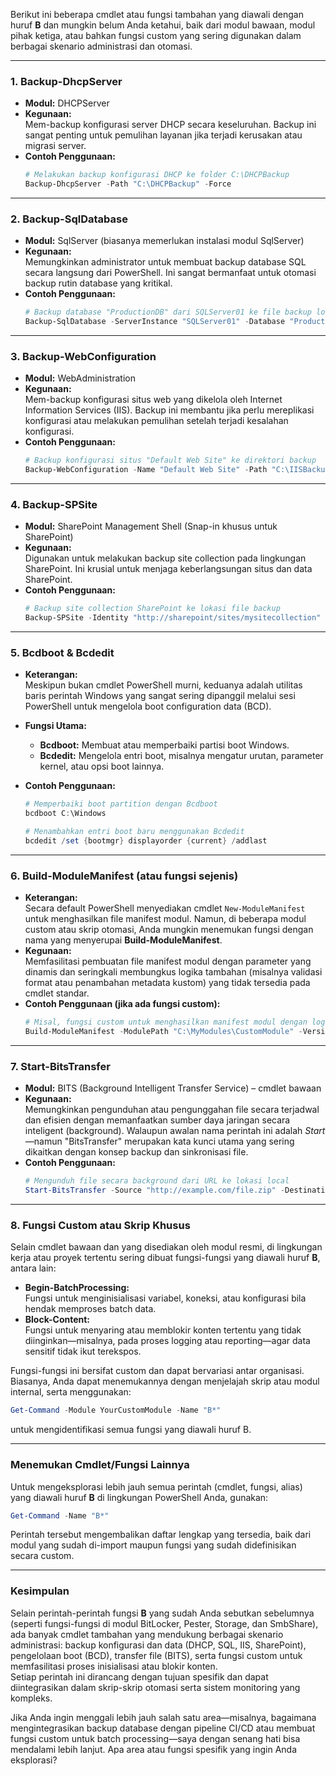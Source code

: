 Berikut ini beberapa cmdlet atau fungsi tambahan yang diawali dengan huruf **B** dan mungkin belum Anda ketahui, baik dari modul bawaan, modul pihak ketiga, atau bahkan fungsi custom yang sering digunakan dalam berbagai skenario administrasi dan otomasi.

---

### 1. **Backup-DhcpServer**

- **Modul:** DHCPServer
- **Kegunaan:**  
  Mem-backup konfigurasi server DHCP secara keseluruhan. Backup ini sangat penting untuk pemulihan layanan jika terjadi kerusakan atau migrasi server.
- **Contoh Penggunaan:**
  ```powershell
  # Melakukan backup konfigurasi DHCP ke folder C:\DHCPBackup
  Backup-DhcpServer -Path "C:\DHCPBackup" -Force
  ```

---

### 2. **Backup-SqlDatabase**

- **Modul:** SqlServer (biasanya memerlukan instalasi modul SqlServer)
- **Kegunaan:**  
  Memungkinkan administrator untuk membuat backup database SQL secara langsung dari PowerShell. Ini sangat bermanfaat untuk otomasi backup rutin database yang kritikal.
- **Contoh Penggunaan:**
  ```powershell
  # Backup database "ProductionDB" dari SQLServer01 ke file backup lokal
  Backup-SqlDatabase -ServerInstance "SQLServer01" -Database "ProductionDB" -BackupFile "C:\Backups\ProductionDB.bak"
  ```

---

### 3. **Backup-WebConfiguration**

- **Modul:** WebAdministration
- **Kegunaan:**  
  Mem-backup konfigurasi situs web yang dikelola oleh Internet Information Services (IIS). Backup ini membantu jika perlu mereplikasi konfigurasi atau melakukan pemulihan setelah terjadi kesalahan konfigurasi.
- **Contoh Penggunaan:**
  ```powershell
  # Backup konfigurasi situs "Default Web Site" ke direktori backup
  Backup-WebConfiguration -Name "Default Web Site" -Path "C:\IISBackup"
  ```

---

### 4. **Backup-SPSite**

- **Modul:** SharePoint Management Shell (Snap-in khusus untuk SharePoint)
- **Kegunaan:**  
  Digunakan untuk melakukan backup site collection pada lingkungan SharePoint. Ini krusial untuk menjaga keberlangsungan situs dan data SharePoint.
- **Contoh Penggunaan:**
  ```powershell
  # Backup site collection SharePoint ke lokasi file backup
  Backup-SPSite -Identity "http://sharepoint/sites/mysitecollection" -Path "C:\Backups\mysitecollection.bak"
  ```

---

### 5. **Bcdboot & Bcdedit**

- **Keterangan:**  
  Meskipun bukan cmdlet PowerShell murni, keduanya adalah utilitas baris perintah Windows yang sangat sering dipanggil melalui sesi PowerShell untuk mengelola boot configuration data (BCD).
- **Fungsi Utama:**
  - **Bcdboot:** Membuat atau memperbaiki partisi boot Windows.
  - **Bcdedit:** Mengelola entri boot, misalnya mengatur urutan, parameter kernel, atau opsi boot lainnya.
- **Contoh Penggunaan:**

  ```powershell
  # Memperbaiki boot partition dengan Bcdboot
  bcdboot C:\Windows

  # Menambahkan entri boot baru menggunakan Bcdedit
  bcdedit /set {bootmgr} displayorder {current} /addlast
  ```

---

### 6. **Build-ModuleManifest (atau fungsi sejenis)**

- **Keterangan:**  
  Secara default PowerShell menyediakan cmdlet `New-ModuleManifest` untuk menghasilkan file manifest modul. Namun, di beberapa modul custom atau skrip otomasi, Anda mungkin menemukan fungsi dengan nama yang menyerupai **Build-ModuleManifest**.
- **Kegunaan:**  
  Memfasilitasi pembuatan file manifest modul dengan parameter yang dinamis dan seringkali membungkus logika tambahan (misalnya validasi format atau penambahan metadata kustom) yang tidak tersedia pada cmdlet standar.
- **Contoh Penggunaan (jika ada fungsi custom):**
  ```powershell
  # Misal, fungsi custom untuk menghasilkan manifest modul dengan logika khusus
  Build-ModuleManifest -ModulePath "C:\MyModules\CustomModule" -Version "1.2.3"
  ```

---

### 7. **Start-BitsTransfer**

- **Modul:** BITS (Background Intelligent Transfer Service) – cmdlet bawaan
- **Kegunaan:**  
  Memungkinkan pengunduhan atau pengunggahan file secara terjadwal dan efisien dengan memanfaatkan sumber daya jaringan secara inteligent (background). Walaupun awalan nama perintah ini adalah _Start_—namun "BitsTransfer" merupakan kata kunci utama yang sering dikaitkan dengan konsep backup dan sinkronisasi file.
- **Contoh Penggunaan:**
  ```powershell
  # Mengunduh file secara background dari URL ke lokasi local
  Start-BitsTransfer -Source "http://example.com/file.zip" -Destination "C:\Downloads\file.zip"
  ```

---

### 8. **Fungsi Custom atau Skrip Khusus**

Selain cmdlet bawaan dan yang disediakan oleh modul resmi, di lingkungan kerja atau proyek tertentu sering dibuat fungsi-fungsi yang diawali huruf **B**, antara lain:

- **Begin-BatchProcessing:**  
  Fungsi untuk menginisialisasi variabel, koneksi, atau konfigurasi bila hendak memproses batch data.
- **Block-Content:**  
  Fungsi untuk menyaring atau memblokir konten tertentu yang tidak diinginkan—misalnya, pada proses logging atau reporting—agar data sensitif tidak ikut terekspos.

Fungsi-fungsi ini bersifat custom dan dapat bervariasi antar organisasi. Biasanya, Anda dapat menemukannya dengan menjelajah skrip atau modul internal, serta menggunakan:

```powershell
Get-Command -Module YourCustomModule -Name "B*"
```

untuk mengidentifikasi semua fungsi yang diawali huruf B.

---

### Menemukan Cmdlet/Fungsi Lainnya

Untuk mengeksplorasi lebih jauh semua perintah (cmdlet, fungsi, alias) yang diawali huruf **B** di lingkungan PowerShell Anda, gunakan:

```powershell
Get-Command -Name "B*"
```

Perintah tersebut mengembalikan daftar lengkap yang tersedia, baik dari modul yang sudah di-import maupun fungsi yang sudah didefinisikan secara custom.

---

### Kesimpulan

Selain perintah-perintah fungsi **B** yang sudah Anda sebutkan sebelumnya (seperti fungsi-fungsi di modul BitLocker, Pester, Storage, dan SmbShare), ada banyak cmdlet tambahan yang mendukung berbagai skenario administrasi: backup konfigurasi dan data (DHCP, SQL, IIS, SharePoint), pengelolaan boot (BCD), transfer file (BITS), serta fungsi custom untuk memfasilitasi proses inisialisasi atau blokir konten.  
Setiap perintah ini dirancang dengan tujuan spesifik dan dapat diintegrasikan dalam skrip-skrip otomasi serta sistem monitoring yang kompleks.

Jika Anda ingin menggali lebih jauh salah satu area—misalnya, bagaimana mengintegrasikan backup database dengan pipeline CI/CD atau membuat fungsi custom untuk batch processing—saya dengan senang hati bisa mendalami lebih lanjut. Apa area atau fungsi spesifik yang ingin Anda eksplorasi?
